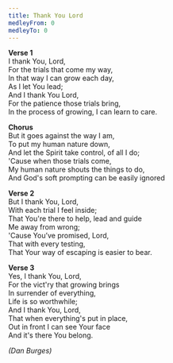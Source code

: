 ```yaml
---
title: Thank You Lord
medleyFrom: 0
medleyTo: 0
---
```


**Verse 1**  
I thank You, Lord,  
For the trials that come my way,  
In that way I can grow each day,  
As I let You lead;  
And I thank You Lord,  
For the patience those trials bring,  
In the process of growing, I can learn to care.

**Chorus**  
But it goes against the way I am,  
To put my human nature down,  
And let the Spirit take control, of all I do;  
'Cause when those trials come,  
My human nature shouts the things to do,  
And God's soft prompting can be easily ignored

**Verse 2**  
But I thank You, Lord,  
With each trial I feel inside;  
That You're there to help, lead and guide  
Me away from wrong;  
'Cause You’ve promised, Lord,  
That with every testing,  
That Your way of escaping is easier to bear.

**Verse 3**  
Yes, I thank You, Lord,  
For the vict'ry that growing brings  
In surrender of everything,  
Life is so worthwhile;  
And I thank You, Lord,  
That when everything's put in place,  
Out in front I can see Your face  
And it's there You belong.

_(Dan Burges)_
